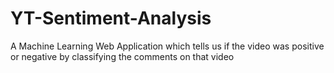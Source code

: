 # YT-Sentiment-Analysis
A Machine Learning Web Application which tells us if the video was positive or negative by classifying the comments on that video
